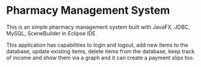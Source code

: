 
# Pharmacy Management System

This is an simple pharmacy management system built with JavaFX, JDBC, MySQL, SceneBuilder in Eclipse IDE.

This application has capabilities to login and logout, add new items to the database, update existing items, delete items from the database, keep track of income and show them via a graph and it can create a payment slips too.


